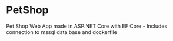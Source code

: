 # PetShop
Pet Shop Web App made in ASP.NET Core with EF Core - Includes connection to mssql data base and dockerfile
